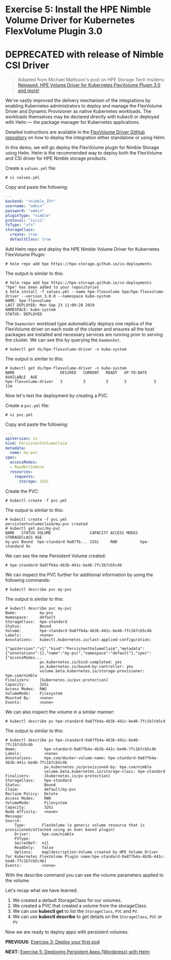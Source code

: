 # Exercise 5: Install the HPE Nimble Volume Driver for Kubernetes FlexVolume Plugin 3.0

# DEPRECATED with release of Nimble CSI Driver

>Adapted from Michael Mattsson's post on HPE Storage Tech Insiders: [Released: HPE Volume Driver for Kubernetes FlexVolume Plugin 3.0 and more!](https://community.hpe.com/t5/HPE-Storage-Tech-Insiders/Released-HPE-Volume-Driver-for-Kubernetes-FlexVolume-Plugin-3-0/ba-p/7063875#.Xa87O-hKiUk)


We’ve vastly improved the delivery mechanism of the integrations by enabling Kubernetes administrators to deploy and manage the FlexVolume Driver and Dynamic Provisioner as native Kubernetes workloads. The workloads themselves may be declared directly with kubectl or deployed with Helm — the package manager for Kubernetes applications.

Detailed instructions are available in the [FlexVolume Driver GitHub repository](https://github.com/hpe-storage/flexvolume-driver) on how to deploy the integration either standalone or using Helm.

In this demo, we will go deploy the FlexVolume plugin for Nimble Storage using Helm. Helm is the recommended way to deploy both the FlexVolume and CSI driver for HPE Nimble storage products.

Create a `values.yml` file:

```
# vi values.yml
```

Copy and paste the following:
```yaml
---
backend: "<nimble_IP>"
username: "admin"
password: "admin"
pluginType: "nimble"
protocol: "iscsi"
fsType: "xfs"
storageClass:
  create: true
  defaultClass: true
```

Add Helm repo and deploy the HPE Nimble Volume Driver for Kubernetes FlexVolume Plugin:

```
# helm repo add hpe https://hpe-storage.github.io/co-deployments
```

The output is similar to this:
```
# helm repo add hpe https://hpe-storage.github.io/co-deployments
"hpe" has been added to your repositories
$ helm install -f values.yml --name hpe-flexvolume hpe/hpe-flexvolume-driver --version 3.0.0 --namespace kube-system
NAME: hpe-flexvolume
LAST DEPLOYED: Mon Sep 23 11:00:28 2019
NAMESPACE: kube-system
STATUS: DEPLOYED
```

The `DaemonSet` workload type automatically deploys one replica of the FlexVolume driver on each node of the cluster and ensures all the host packages are installed and necessary services are running prior to serving the cluster. We can see this by querying the `DaemonSet`.

```
# kubectl get ds/hpe-flexvolume-driver -n kube-system
```

The output is similar to this:
```
# kubectl get ds/hpe-flexvolume-driver -n kube-system
NAME                    DESIRED   CURRENT   READY   UP-TO-DATE   AVAILABLE  AGE
hpe-flexvolume-driver   3         3         3       3            3          11m
```

Now let's test the deployment by creating a PVC.

Create a `pvc.yml` file:

```
# vi pvc.yml
```

Copy and paste the following:
```yaml
---
apiVersion: v1
kind: PersistentVolumeClaim
metadata:
  name: my-pvc
spec:
  accessModes:
  - ReadWriteOnce
  resources:
    requests:
      storage: 32Gi
```

Create the PVC:

```
# kubectl create -f pvc.yml
```

The output is similar to this:
```
# kubectl create -f pvc.yml
persistentvolumeclaim/my-pvc created
# kubectl get pvc/my-pvc
NAME   STATUS VOLUME                 CAPACITY ACCESS MODES STORAGECLASS AGE
my-pvc Bound  hpe-standard-9a87fb... 32Gi     RWO          hpe-standard 9s
```

We can see the new Persistent Volume created:
```
# hpe-standard-9a87fb4a-4b3b-441c-be46-7fc1b7cb5c4b
```

We can inspect the PVC further for additional information by using the following commands:

```
# kubectl describe pvc my-pvc
```

The output is similar to this:
```
# kubectl describe pvc my-pvc
Name:          my-pvc
Namespace:     default
StorageClass:  hpe-standard
Status:        Bound
Volume:        hpe-standard-9a87fb4a-4b3b-441c-be46-7fc1b7cb5c4b
Labels:        <none>
Annotations:   kubectl.kubernetes.io/last-applied-configuration:
                 {"apiVersion":"v1","kind":"PersistentVolumeClaim","metadata":{"annotations":{},"name":"my-pvc","namespace":"default"},"spec":{"accessModes...
               pv.kubernetes.io/bind-completed: yes
               pv.kubernetes.io/bound-by-controller: yes
               volume.beta.kubernetes.io/storage-provisioner: hpe.com/nimble
Finalizers:    [kubernetes.io/pvc-protection]
Capacity:      32Gi
Access Modes:  RWO
VolumeMode:    Filesystem
Mounted By:    <none>
Events:        <none>
```

We can also inspect the volume in a similar manner:
```
# kubectl describe pv hpe-standard-9a87fb4a-4b3b-441c-be46-7fc1b7cb5c4
```

The output is similar to this:
```
# kubectl describe pv hpe-standard-9a87fb4a-4b3b-441c-be46-7fc1b7cb5c4b
Name:            hpe-standard-9a87fb4a-4b3b-441c-be46-7fc1b7cb5c4b
Labels:          <none>
Annotations:     hpe.com/docker-volume-name: hpe-standard-9a87fb4a-4b3b-441c-be46-7fc1b7cb5c4b
                 pv.kubernetes.io/provisioned-by: hpe.com/nimble
                 volume.beta.kubernetes.io/storage-class: hpe-standard
Finalizers:      [kubernetes.io/pv-protection]
StorageClass:    hpe-standard
Status:          Bound
Claim:           default/my-pvc
Reclaim Policy:  Delete
Access Modes:    RWO
VolumeMode:      Filesystem
Capacity:        32Gi
Node Affinity:   <none>
Message:
Source:
    Type:       FlexVolume (a generic volume resource that is provisioned/attached using an exec based plugin)
    Driver:     hpe.com/nimble
    FSType:
    SecretRef:  nil
    ReadOnly:   false
    Options:    map[description:Volume created by HPE Volume Driver for Kubernetes FlexVolume Plugin name:hpe-standard-9a87fb4a-4b3b-441c-be46-7fc1b7cb5c4b]
Events:         <none>
```

With the describe command  you can see the volume parameters applied to the volume.

Let's recap what we have learned.

1. We created a default StorageClass for our volumes.
2. We created a PVC that created a volume from the storageClass.
3. We can use **kubectl get** to list the `StorageClass`, `PVC` and `PV`.
4. We can use **kubectl describe** to get details on the `StorageClass`, `PVC` or `PV`

Now we are ready to deploy apps with persistent volumes.


**PREVIOUS:** [Exercise 3: Deploy your first pod](deploy_first_pod.md)

**NEXT:** [Exercise 5: Deploying Persistent Apps (Wordpress) with Helm](deploy_app_helm.md)
